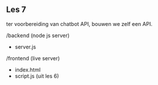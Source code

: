 ## Les 7

ter voorbereiding van chatbot API, bouwen we zelf een API.

/backend (node js server)
 - server.js

/frontend (live server)
 - index.html
 - script.js (uit les 6)


